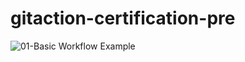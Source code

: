 # gitaction-certification-pre
![01-Basic Workflow Example](https://github.com/github/docs/actions/workflows/01-BasicWorkflowExample.yml/badge.svg)